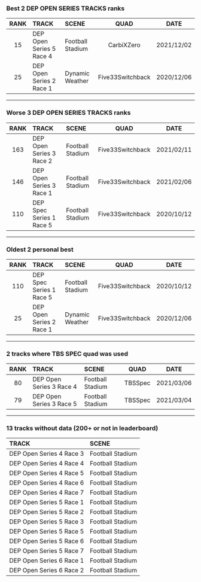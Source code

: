 ### Best 2 DEP OPEN SERIES TRACKS ranks
|RANK|TRACK|SCENE|QUAD|DATE|
|:---:|:---|:---|:---:|:---:|
|15|DEP Open Series 5 Race 4|Football Stadium|CarbiXZero|2021/12/02|
|25|DEP Open Series 2 Race 1|Dynamic Weather|Five33Switchback|2020/12/06|
---
### Worse 3 DEP OPEN SERIES TRACKS ranks
|RANK|TRACK|SCENE|QUAD|DATE|
|:---:|:---|:---|:---:|:---:|
|163|DEP Open Series 3 Race 2|Football Stadium|Five33Switchback|2021/02/11|
|146|DEP Open Series 3 Race 1|Football Stadium|Five33Switchback|2021/02/06|
|110|DEP Spec Series 1 Race 5|Football Stadium|Five33Switchback|2020/10/12|
---
### Oldest 2 personal best
|RANK|TRACK|SCENE|QUAD|DATE|
|:---:|:---|:---|:---:|:---:|
|110|DEP Spec Series 1 Race 5|Football Stadium|Five33Switchback|2020/10/12|
|25|DEP Open Series 2 Race 1|Dynamic Weather|Five33Switchback|2020/12/06|
---
### 2 tracks where TBS SPEC quad was used
|RANK|TRACK|SCENE|QUAD|DATE|
|:---:|:---|:---|:---:|:---:|
|80|DEP Open Series 3 Race 4|Football Stadium|TBSSpec|2021/03/06|
|79|DEP Open Series 3 Race 5|Football Stadium|TBSSpec|2021/03/04|
---
### 13 tracks without data (200+ or not in leaderboard)
|TRACK|SCENE|
|:---|:---|
|DEP Open Series 4 Race 3|Football Stadium|
|DEP Open Series 4 Race 4|Football Stadium|
|DEP Open Series 4 Race 5|Football Stadium|
|DEP Open Series 4 Race 6|Football Stadium|
|DEP Open Series 4 Race 7|Football Stadium|
|DEP Open Series 5 Race 1|Football Stadium|
|DEP Open Series 5 Race 2|Football Stadium|
|DEP Open Series 5 Race 3|Football Stadium|
|DEP Open Series 5 Race 5|Football Stadium|
|DEP Open Series 5 Race 6|Football Stadium|
|DEP Open Series 5 Race 7|Football Stadium|
|DEP Open Series 6 Race 1|Football Stadium|
|DEP Open Series 6 Race 2|Football Stadium|
